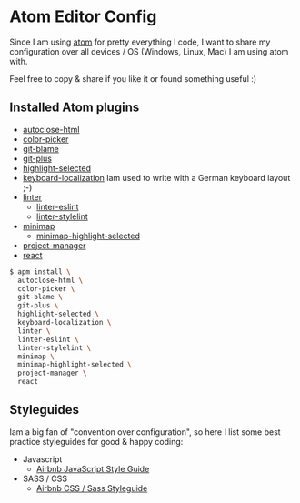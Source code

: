 # Atom Editor Config

Since I am using [atom](https://atom.io) for pretty everything I code, I want to
share my configuration over all devices / OS (Windows, Linux, Mac) I am using atom with.

Feel free to copy & share if you like it or found something useful :)

## Installed Atom plugins

-   [autoclose-html](https://atom.io/packages/autoclose-html)
-   [color-picker](https://atom.io/packages/color-picker)
-   [git-blame](https://atom.io/packages/git-blame)
-   [git-plus](https://atom.io/packages/git-plus)
-   [highlight-selected](https://atom.io/packages/highlight-selected)
-   [keyboard-localization](https://atom.io/packages/keyboard-localization)
    Iam used to write with a German keyboard layout ;-)
-   [linter](https://atom.io/packages/linter)
    -   [linter-eslint](https://atom.io/packages/linter-eslint)
    -   [linter-stylelint](https://atom.io/packages/linter-stylelint)
-   [minimap](https://atom.io/packages/minimap)
    -   [minimap-highlight-selected](https://atom.io/packages/minimap-highlight-selected)
-   [project-manager](https://atom.io/packages/project-manager)
-   [react](https://atom.io/packages/react)

```sh
$ apm install \
  autoclose-html \
  color-picker \
  git-blame \
  git-plus \
  highlight-selected \
  keyboard-localization \
  linter \
  linter-eslint \
  linter-stylelint \
  minimap \
  minimap-highlight-selected \
  project-manager \
  react
```

## Styleguides

Iam a big fan of "convention over configuration", so here I list some best
practice styleguides for good & happy coding:

-   Javascript
    -   [Airbnb JavaScript Style Guide](https://github.com/airbnb/javascript)
-   SASS / CSS
    -   [Airbnb CSS / Sass Styleguide](https://github.com/airbnb/css)
